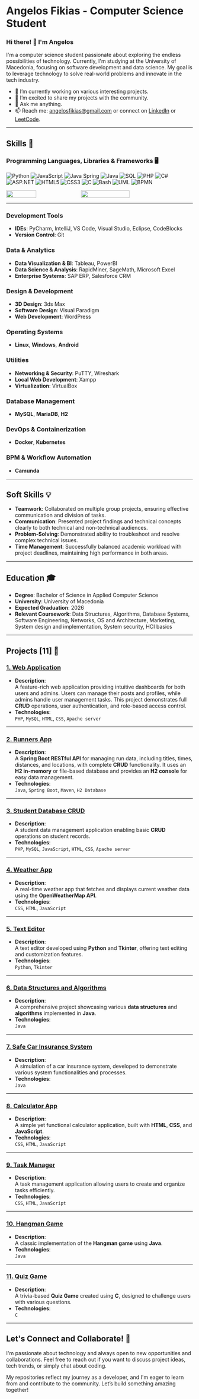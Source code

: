 # Angelos Fikias - Computer Science Student

### Hi there! 👋 I'm Angelos

I'm a computer science student passionate about exploring the endless possibilities of technology. Currently, I'm studying at the University of Macedonia, focusing on software development and data science. My goal is to leverage technology to solve real-world problems and innovate in the tech industry.

- 🌱 I’m currently working on various interesting projects.
- 🔭 I’m excited to share my projects with the community.
- 💬 Ask me anything.
- 📫 Reach me: [angelosfikias@gmail.com](mailto:angelosfikias@gmail.com) or connect on [LinkedIn](https://www.linkedin.com/in/angelos-fikias-bb2761294/) or [LeetCode](https://leetcode.com/u/angelosfikias/).

---

## Skills 🚀

### **Programming Languages, Libraries & Frameworks 🖥️**
<p align="left">
  <img src="https://img.shields.io/badge/-Python-3776AB?style=flat-square&logo=python&logoColor=white" alt="Python" />
  <img src="https://img.shields.io/badge/-JavaScript-F7DF1E?style=flat-square&logo=javascript&logoColor=black" alt="JavaScript" />
  <img src="https://img.shields.io/badge/-Spring-6DB33F?style=flat-square&logo=spring&logoColor=white" alt="Java Spring" />
  <img src="https://img.shields.io/badge/Java-007396?style=flat-square&logo=java&logoColor=white" alt="Java" />
  <img src="https://img.shields.io/badge/-SQL-4479A1?style=flat-square&logo=mysql&logoColor=white" alt="SQL" />
  <img src="https://img.shields.io/badge/-PHP-777BB4?style=flat-square&logo=php&logoColor=white" alt="PHP" />
  <img src="https://img.shields.io/badge/-C%23-239120?style=flat-square&logo=c-sharp&logoColor=white" alt="C#" /> 
  <img src="https://img.shields.io/badge/-ASP.NET-512BD4?style=flat-square&logo=dotnet&logoColor=white" alt="ASP.NET" />
  <img src="https://img.shields.io/badge/-HTML5-E34F26?style=flat-square&logo=html5&logoColor=white" alt="HTML5" />
  <img src="https://img.shields.io/badge/-CSS3-1572B6?style=flat-square&logo=css3&logoColor=white" alt="CSS3" />
  <img src="https://img.shields.io/badge/-C-A8B9CC?style=flat-square&logo=c&logoColor=black" alt="C" />
  <img src="https://img.shields.io/badge/-Bash-4EAA25?style=flat-square&logo=gnu-bash&logoColor=white" alt="Bash" />
  <img src="https://img.shields.io/badge/-UML-8CA1AF?style=flat-square&logo=uml&logoColor=white" alt="UML" />
  <img src="https://img.shields.io/badge/-BPMN-FFCC00?style=flat-square&logo=gnu-bash&logoColor=black" alt="BPMN" />
</p>

<div style="display: flex; flex-direction: row;">
    <img src="https://github-readme-stats.vercel.app/api/top-langs/?username=AngelosFikias0&layout=compact&theme=cobalt" style="width: 40%;">
    <img src="https://github-readme-stats.vercel.app/api?username=AngelosFikias0&theme=transparent" style="width: 51%;">
</div>

---

### **Development Tools**
- **IDEs**: PyCharm, IntelliJ, VS Code, Visual Studio, Eclipse, CodeBlocks
- **Version Control**: Git

### **Data & Analytics**
- **Data Visualization & BI**: Tableau, PowerBI
- **Data Science & Analysis**: RapidMiner, SageMath, Microsoft Excel
- **Enterprise Systems**: SAP ERP, Salesforce CRM

### **Design & Development**
- **3D Design**: 3ds Max
- **Software Design**: Visual Paradigm
- **Web Development**: WordPress

### **Operating Systems**
- **Linux**, **Windows**, **Android**

### **Utilities**
- **Networking & Security**: PuTTY, Wireshark
- **Local Web Development**: Xampp
- **Virtualization**: VirtualBox

### **Database Management**
- **MySQL**, **MariaDB**, **H2**

### **DevOps & Containerization**
- **Docker**, **Kubernetes**

### **BPM & Workflow Automation**
- **Camunda**
---

## Soft Skills 💡

- **Teamwork**: Collaborated on multiple group projects, ensuring effective communication and division of tasks.
- **Communication**: Presented project findings and technical concepts clearly to both technical and non-technical audiences.
- **Problem-Solving**: Demonstrated ability to troubleshoot and resolve complex technical issues.
- **Time Management**: Successfully balanced academic workload with project deadlines, maintaining high performance in both areas.

---

## Education 🎓

- **Degree**: Bachelor of Science in Applied Computer Science
- **University**: University of Macedonia
- **Expected Graduation**: 2026
- **Relevant Coursework**: Data Structures, Algorithms, Database Systems, Software Engineering, Networks, OS and Architecture, Marketing, System design and implementation, System security, HCI basics

---

## **Projects [11] 🌟**

### [1. Web Application](https://github.com/AngelosFikias0/Web_Application)
- **Description**:  
  A feature-rich web application providing intuitive dashboards for both users and admins. Users can manage their posts and profiles, while admins handle user management tasks. This project demonstrates full **CRUD** operations, user authentication, and role-based access control.  
- **Technologies**:  
  `PHP`, `MySQL`, `HTML`, `CSS`, `Apache server`

---

### [2. Runners App](https://github.com/AngelosFikias0/Runners_App)
- **Description**:  
  A **Spring Boot RESTful API** for managing run data, including titles, times, distances, and locations, with complete **CRUD** functionality. It uses an **H2 in-memory** or file-based database and provides an **H2 console** for easy data management.  
- **Technologies**:  
  `Java`, `Spring Boot`, `Maven`, `H2 Database`

---

### [3. Student Database CRUD](https://github.com/AngelosFikias0/Student_Database_CRUD)
- **Description**:  
  A student data management application enabling basic **CRUD** operations on student records.  
- **Technologies**:  
  `PHP`, `MySQL`, `JavaScript`, `HTML`, `CSS`, `Apache server`

---

### [4. Weather App](https://github.com/AngelosFikias0/Weather_App)
- **Description**:  
  A real-time weather app that fetches and displays current weather data using the **OpenWeatherMap API**.  
- **Technologies**:  
  `CSS`, `HTML`, `JavaScript`

---

### [5. Text Editor](https://github.com/AngelosFikias0/Text_Editor)
- **Description**:  
  A text editor developed using **Python** and **Tkinter**, offering text editing and customization features.  
- **Technologies**:  
  `Python`, `Tkinter`

---

### [6. Data Structures and Algorithms](https://github.com/AngelosFikias0/Data_Structures_and_Algorithms)
- **Description**:  
  A comprehensive project showcasing various **data structures** and **algorithms** implemented in **Java**.  
- **Technologies**:  
  `Java`

---

### [7. Safe Car Insurance System](https://github.com/AngelosFikias0/Safe_car_insurance_System)
- **Description**:  
  A simulation of a car insurance system, developed to demonstrate various system functionalities and processes.  
- **Technologies**:  
  `Java`

---

### [8. Calculator App](https://github.com/AngelosFikias0/Calculator_App)
- **Description**:  
  A simple yet functional calculator application, built with **HTML**, **CSS**, and **JavaScript**.  
- **Technologies**:  
  `CSS`, `HTML`, `JavaScript`

---

### [9. Task Manager](https://github.com/AngelosFikias0/Task_Manager)
- **Description**:  
  A task management application allowing users to create and organize tasks efficiently.  
- **Technologies**:  
  `CSS`, `HTML`, `JavaScript`

---

### [10. Hangman Game](https://github.com/AngelosFikias0/Hangman_game)
- **Description**:  
  A classic implementation of the **Hangman game** using **Java**.  
- **Technologies**:  
  `Java`

---

### [11. Quiz Game](https://github.com/AngelosFikias0/Quiz_game)
- **Description**:  
  A trivia-based **Quiz Game** created using **C**, designed to challenge users with various questions.  
- **Technologies**:  
  `C`

---

## Let's Connect and Collaborate! 🤝

I'm passionate about technology and always open to new opportunities and collaborations. Feel free to reach out if you want to discuss project ideas, tech trends, or simply chat about coding.

My repositories reflect my journey as a developer, and I'm eager to learn from and contribute to the community. Let’s build something amazing together!

